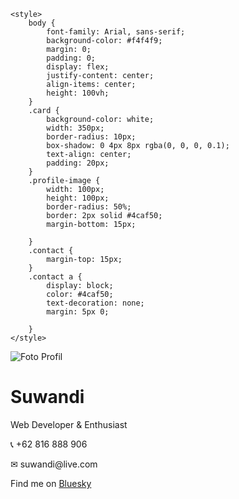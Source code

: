 <html lang="">
<head>
    <meta charset="UTF-8">
    <meta name="viewport" content="width=device-width, initial-scale=1.0">
    <style>
        body {
            font-family: Arial, sans-serif;
            background-color: #f4f4f9;
            margin: 0;
            padding: 0;
            display: flex;
            justify-content: center;
            align-items: center;
            height: 100vh;
        }
        .card {
            background-color: white;
            width: 350px;
            border-radius: 10px;
            box-shadow: 0 4px 8px rgba(0, 0, 0, 0.1);
            text-align: center;
            padding: 20px;
        }
        .profile-image {
            width: 100px;
            height: 100px;
            border-radius: 50%;
            border: 2px solid #4caf50;
            margin-bottom: 15px;
        }
        .contact {
            margin-top: 15px;
        }
        .contact a {
            display: block;
            color: #4caf50;
            text-decoration: none;
            margin: 5px 0;
        }
    </style>
</head>
<body>
    <div class="card">
        <img src="https://cdn.bsky.app/img/avatar/plain/did:plc:vr7psvrymdgzfujznms5fu3g/bafkreihji53csi2o3d3g4f6oelgrmw44i3oufnxzuccrsyzpb2t4crm6bu@jpeg" alt="Foto Profil" class="profile-image">
        <h1>Suwandi</h1>
        <p>Web Developer & Enthusiast</p>
        <div class="contact">
            <p>📞 +62 816 888 906</p>
            <p>✉ suwandi@live.com</p>
        </div>
        <div class="github-link">
            <p>Find me on <a href="https://bsky.app/profile/suwandi.id" target="_blank">Bluesky</a></p>
        </div>
    </div>
</body>
</html>
